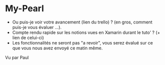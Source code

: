 # My-Pearl 

- Ou puis-je voir votre avancement (lien du trello) ? (en gros, comment puis-je vous évaluer ...).
- Compte rendu rapide sur les notions vues en Xamarin durant le tuto' ? (+ lien de celui-ci)
- Les fonctionnalités ne seront pas "a revoir", vous serez évalué sur ce que vous nous avez envoyé ce matin même.

Vu par Paul
